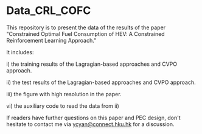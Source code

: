 # Data_CRL_COFC

This repository is to present the data of the results of the paper
"Constrained Optimal Fuel Consumption of HEV: A Constrained Reinforcement Learning Approach."

It includes:

i)  the training results of the Lagragian-based approaches and CVPO approach.

ii) the test results of the Lagragian-based approaches and CVPO approach.

iii) the figure with high resolution in the paper.

vi) the auxiliary code to read the data from ii)

If readers have further questions on this paper and PEC design,
don't hesitate to contact me via ycyan@connect.hku.hk for a discussion.

